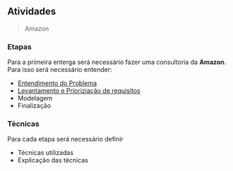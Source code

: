## Atividades

> Amazon 

### Etapas
Para a primeira enterga será necessário fazer uma consultoria da **Amazon**. Para isso será necessário entender:

- [Entendimento do Problema](./entendimento-problema.md) 
- [Levantamento e Prioriziação de requisitos](./levantamento-priorizacao-req.md) 
- Modelagem 
- Finalização 

### Técnicas

Para cada etapa será necessário definir
- Técnicas utilizadas 
- Explicação das técnicas